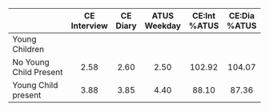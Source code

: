 
|                      | CE<br>Interview |  CE<br>Diary | ATUS<br>Weekday | CE:Int<br>%ATUS | CE:Dia<br>%ATUS |
| -------------------- | :----------: | :----------: | :----------: | :----------: | :----------: |
| Young Children       |              |              |              |              |              |
| No Young Child Present |         2.58 |         2.60 |         2.50 |       102.92 |       104.07 |
| Young Child present  |         3.88 |         3.85 |         4.40 |        88.10 |        87.36 |


